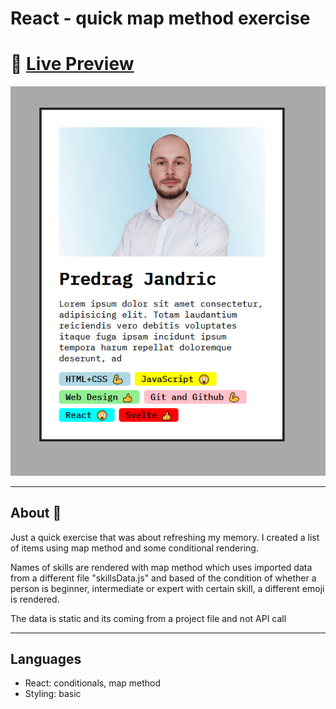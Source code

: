 # React - quick map method exercise

# 🔗 [Live Preview]()

![Design preview](./public/preview.png)

---

## About 👋

Just a quick exercise that was about refreshing my memory. I created a list of items using map method and some conditional rendering.

Names of skills are rendered with map method which uses imported data from a different file "skillsData.js" and based of the condition of whether a person is beginner, intermediate or expert with certain skill, a different emoji is rendered.

The data is static and its coming from a project file and not API call

---

## Languages

- React: conditionals, map method
- Styling: basic
